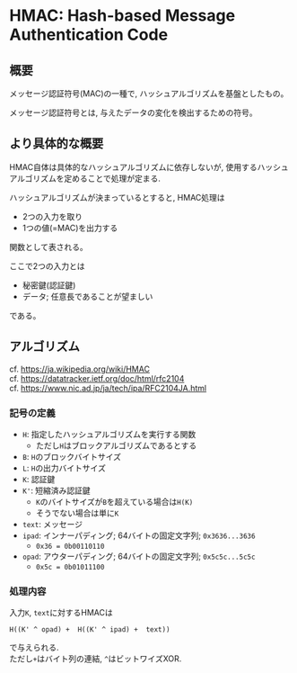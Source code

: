 # HMAC: Hash-based Message Authentication Code

## 概要

メッセージ認証符号(MAC)の一種で, ハッシュアルゴリズムを基盤としたもの。

メッセージ認証符号とは, 与えたデータの変化を検出するための符号。

## より具体的な概要

HMAC自体は具体的なハッシュアルゴリズムに依存しないが, 使用するハッシュアルゴリズムを定めることで処理が定まる.

ハッシュアルゴリズムが決まっているとすると, HMAC処理は

- 2つの入力を取り
- 1つの値(=MAC)を出力する

関数として表される。

ここで2つの入力とは

- 秘密鍵(認証鍵)
- データ; 任意長であることが望ましい

である。

## アルゴリズム

cf. https://ja.wikipedia.org/wiki/HMAC \
cf. https://datatracker.ietf.org/doc/html/rfc2104 \
cf. https://www.nic.ad.jp/ja/tech/ipa/RFC2104JA.html

### 記号の定義

- `H`: 指定したハッシュアルゴリズムを実行する関数
    - ただし`H`はブロックアルゴリズムであるとする
- `B`: `H`のブロックバイトサイズ
- `L`: `H`の出力バイトサイズ
- `K`: 認証鍵
- `K'`: 短縮済み認証鍵
    - `K`のバイトサイズが`B`を超えている場合は`H(K)`
    - そうでない場合は単に`K`
- `text`: メッセージ
- `ipad`: インナーパディング; 64バイトの固定文字列; `0x3636...3636`
    - `0x36 = 0b00110110`
- `opad`: アウターパディング; 64バイトの固定文字列; `0x5c5c...5c5c`
    - `0x5c = 0b01011100`

### 処理内容

入力`K`, `text`に対するHMACは

```
H((K' ^ opad) +  H((K' ^ ipad) +  text))
```

で与えられる.\
ただし`+`はバイト列の連結, `^`はビットワイズXOR.





